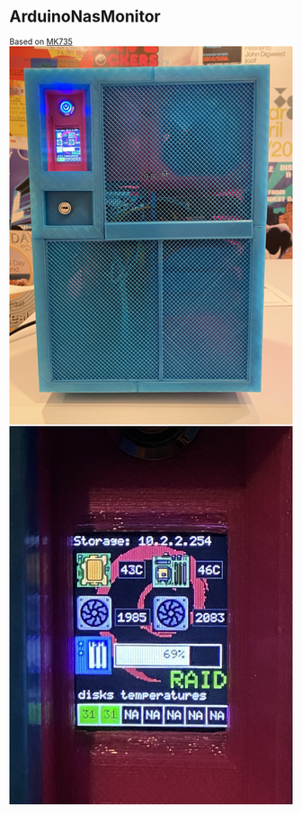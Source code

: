 # ArduinoNasMonitor

Based on [MK735](https://3dwebe.com/mk735/)
![ScreenShot](https://github.com/avallac/ArduinoNasMonitor/raw/master/photos/nas.jpg)
![ScreenShot](https://github.com/avallac/ArduinoNasMonitor/raw/master/photos/monitor.jpg)